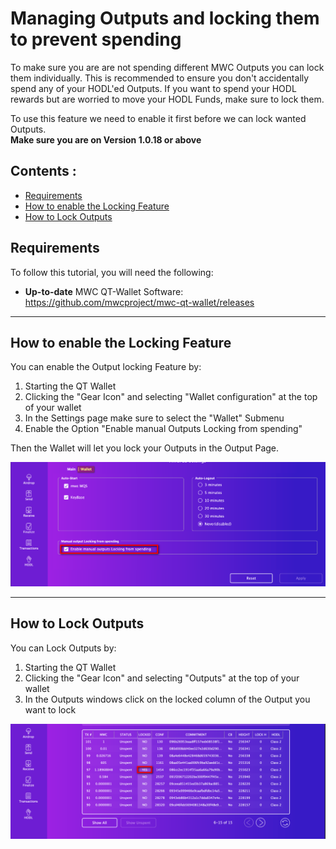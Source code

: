 
# Managing Outputs and locking them to prevent spending

  To make sure you are are not spending different MWC Outputs you can lock them individually. 
  This is recommended to ensure you don't accidentally spend any of your HODL'ed Outputs. 
  If you want to spend your HODL rewards but are worried to move your HODL Funds, make sure to lock them. 
  
  
  To use this feature we need to enable it first before we can lock wanted Outputs. <br>
  **Make sure you are on Version 1.0.18 or above**


## Contents : 
  * [Requirements](#requirements)
  * [How to enable the Locking Feature](#How-to-enable-the-Locking-Feature)
  * [How to Lock Outputs](#How-to-Lock-Outputs)
  
## Requirements
To follow this tutorial, you will need the following:
- **Up-to-date** MWC QT-Wallet Software: https://github.com/mwcproject/mwc-qt-wallet/releases


------
  
## How to enable the Locking Feature

  You can enable the Output locking Feature by:
  
 1) Starting the QT Wallet
 2) Clicking the "Gear Icon" and selecting "Wallet configuration" at the top of your wallet 
 3) In the Settings page make sure to select the "Wallet" Submenu
 4) Enable the Option "Enable manual Outputs Locking from spending" 
	
  Then the Wallet will let you lock your Outputs in the Output Page.
	
	
  ![lock_Outputs_option](/static/img/lock_outputs_option.png "Enable Locking")

------

## How to Lock Outputs

  You can Lock Outputs by:
  
 1) Starting the QT Wallet
 2) Clicking the "Gear Icon" and selecting "Outputs" at the top of your wallet 
 3) In the Outputs windows click on the locked column of the Output you want to lock


		
  ![lock_outputs_example.png](/static/img/lock_outputs_example.png "Locking Example")